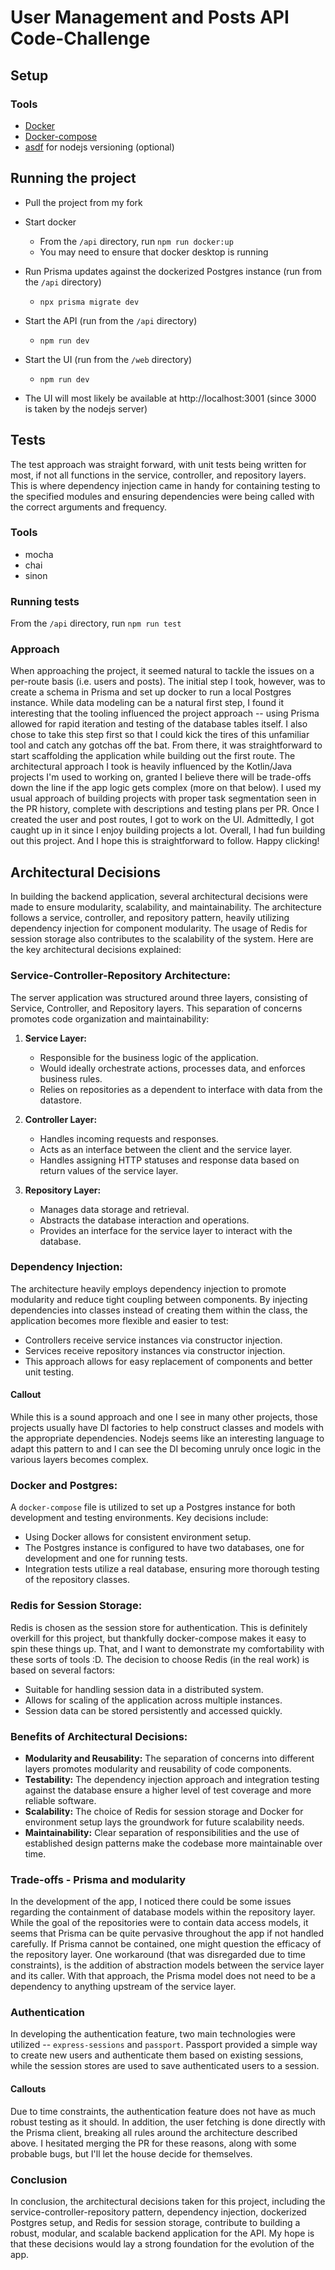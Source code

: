 # User Management and Posts API Code-Challenge

## Setup

### Tools

- [Docker](https://docs.docker.com/engine/install/)
- [Docker-compose](https://docs.docker.com/compose/install/)
- [asdf](https://asdf-vm.com/guide/getting-started.html) for nodejs versioning (optional)

## Running the project

- Pull the project from my fork
- Start docker

  - From the `/api` directory, run `npm run docker:up`
  - You may need to ensure that docker desktop is running

- Run Prisma updates against the dockerized Postgres instance (run from the `/api` directory)

  - `npx prisma migrate dev`

- Start the API (run from the `/api` directory)
  - `npm run dev`
- Start the UI (run from the `/web` directory)

  - `npm run dev`

- The UI will most likely be available at http://localhost:3001 (since 3000 is taken by the nodejs server)

## Tests

The test approach was straight forward, with unit tests being written for most, if not all functions in the service, controller, and repository layers. This is where dependency injection came in handy for containing testing to the specified modules and ensuring dependencies were being called with the correct arguments and frequency.

### Tools

- mocha
- chai
- sinon

### Running tests

From the `/api` directory, run `npm run test`

### Approach

When approaching the project, it seemed natural to tackle the issues on a per-route basis (i.e. users and posts). The initial step I took, however, was to create a schema in Prisma and set up docker to run a local Postgres instance. While data modeling can be a natural first step, I found it interesting that the tooling influenced the project approach -- using Prisma allowed for rapid iteration and testing of the database tables itself. I also chose to take this step first so that I could kick the tires of this unfamiliar tool and catch any gotchas off the bat. From there, it was straightforward to start scaffolding the application while building out the first route. The architectural approach I took is heavily influenced by the Kotlin/Java projects I'm used to working on, granted I believe there will be trade-offs down the line if the app logic gets complex (more on that below). I used my usual approach of building projects with proper task segmentation seen in the PR history, complete with descriptions and testing plans per PR. Once I created the user and post routes, I got to work on the UI. Admittedly, I got caught up in it since I enjoy building projects a lot. Overall, I had fun building out this project. And I hope this is straightforward to follow. Happy clicking!

## Architectural Decisions

In building the backend application, several architectural decisions were made to ensure modularity, scalability, and maintainability. The architecture follows a service, controller, and repository pattern, heavily utilizing dependency injection for component modularity. The usage of Redis for session storage also contributes to the scalability of the system. Here are the key architectural decisions explained:

### Service-Controller-Repository Architecture:

The server application was structured around three layers, consisting of Service, Controller, and Repository layers. This separation of concerns promotes code organization and maintainability:

1. **Service Layer:**

   - Responsible for the business logic of the application.
   - Would ideally orchestrate actions, processes data, and enforces business rules.
   - Relies on repositories as a dependent to interface with data from the datastore.

2. **Controller Layer:**

   - Handles incoming requests and responses.
   - Acts as an interface between the client and the service layer.
   - Handles assigning HTTP statuses and response data based on return values of the service layer.

3. **Repository Layer:**
   - Manages data storage and retrieval.
   - Abstracts the database interaction and operations.
   - Provides an interface for the service layer to interact with the database.

### Dependency Injection:

The architecture heavily employs dependency injection to promote modularity and reduce tight coupling between components. By injecting dependencies into classes instead of creating them within the class, the application becomes more flexible and easier to test:

- Controllers receive service instances via constructor injection.
- Services receive repository instances via constructor injection.
- This approach allows for easy replacement of components and better unit testing.

#### Callout

While this is a sound approach and one I see in many other projects, those projects usually have DI factories to help construct classes and models with the appropriate dependencies. Nodejs seems like an interesting language to adapt this pattern to and I can see the DI becoming unruly once logic in the various layers becomes complex.

### Docker and Postgres:

A `docker-compose` file is utilized to set up a Postgres instance for both development and testing environments. Key decisions include:

- Using Docker allows for consistent environment setup.
- The Postgres instance is configured to have two databases, one for development and one for running tests.
- Integration tests utilize a real database, ensuring more thorough testing of the repository classes.

### Redis for Session Storage:

Redis is chosen as the session store for authentication. This is definitely overkill for this project, but thankfully docker-compose makes it easy to spin these things up. That, and I want to demonstrate my comfortability with these sorts of tools :D. The decision to choose Redis (in the real work) is based on several factors:

- Suitable for handling session data in a distributed system.
- Allows for scaling of the application across multiple instances.
- Session data can be stored persistently and accessed quickly.

### Benefits of Architectural Decisions:

- **Modularity and Reusability:** The separation of concerns into different layers promotes modularity and reusability of code components.
- **Testability:** The dependency injection approach and integration testing against the database ensure a higher level of test coverage and more reliable software.
- **Scalability:** The choice of Redis for session storage and Docker for environment setup lays the groundwork for future scalability needs.
- **Maintainability:** Clear separation of responsibilities and the use of established design patterns make the codebase more maintainable over time.

### Trade-offs - Prisma and modularity

In the development of the app, I noticed there could be some issues regarding the containment of database models within the repository layer. While the goal of the repositories were to contain data access models, it seems that Prisma can be quite pervasive throughout the app if not handled carefully. If Prisma cannot be contained, one might question the efficacy of the repository layer. One workaround (that was disregarded due to time constraints), is the addition of abstraction models between the service layer and its caller. With that approach, the Prisma model does not need to be a dependency to anything upstream of the service layer.

### Authentication

In developing the authentication feature, two main technologies were utilized -- `express-sessions` and `passport`. Passport provided a simple way to create new users and authenticate them based on existing sessions, while the session stores are used to save authenticated users to a session.

#### Callouts

Due to time constraints, the authentication feature does not have as much robust testing as it should. In addition, the user fetching is done directly with the Prisma client, breaking all rules around the architecture described above. I hesitated merging the PR for these reasons, along with some probable bugs, but I'll let the house decide for themselves.

### Conclusion

In conclusion, the architectural decisions taken for this project, including the service-controller-repository pattern, dependency injection, dockerized Postgres setup, and Redis for session storage, contribute to building a robust, modular, and scalable backend application for the API. My hope is that these decisions would lay a strong foundation for the evolution of the app.
